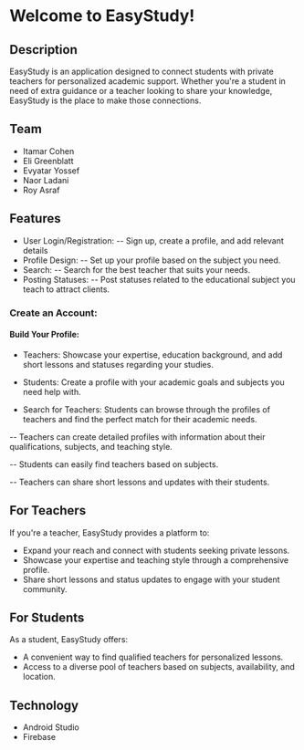# Welcome to EasyStudy!

## Description
EasyStudy is an application designed to connect students with private teachers for personalized academic support. Whether you're a student in need of extra guidance or a teacher looking to share your knowledge, EasyStudy is the place to make those connections.

## Team
- Itamar Cohen
- Eli Greenblatt
- Evyatar Yossef
- Naor Ladani
- Roy Asraf
  
## Features
- User Login/Registration: -- Sign up, create a profile, and add relevant details
- Profile Design: -- Set up your profile based on the subject you need. 
- Search: -- Search for the best teacher that suits your needs.
- Posting Statuses: -- Post statuses related to the educational subject you teach to attract clients.

### Create an Account:
#### Build Your Profile:
  
- Teachers: Showcase your expertise, education background, and add short lessons and statuses regarding your studies.
- Students: Create a profile with your academic goals and subjects you need help with.

- Search for Teachers:
Students can browse through the profiles of teachers and find the perfect match for their academic needs.

-- Teachers can create detailed profiles with information about their qualifications, subjects, and teaching style.

-- Students can easily find teachers based on subjects.

-- Teachers can share short lessons and updates with their students.

## For Teachers
If you're a teacher, EasyStudy provides a platform to:

- Expand your reach and connect with students seeking private lessons.
- Showcase your expertise and teaching style through a comprehensive profile.
- Share short lessons and status updates to engage with your student community.

## For Students
As a student, EasyStudy offers:

- A convenient way to find qualified teachers for personalized lessons.
- Access to a diverse pool of teachers based on subjects, availability, and location.

## Technology
- Android Studio
- Firebase
